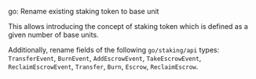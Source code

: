 go: Rename existing staking token to base unit

This allows introducing the concept of staking token which is defined as a
given number of base units.

Additionally, rename fields of the following `go/staking/api` types:
`TransferEvent`, `BurnEvent`, `AddEscrowEvent`, `TakeEscrowEvent`,
`ReclaimEscrowEvent`, `Transfer`, `Burn`, `Escrow`, `ReclaimEscrow`.

